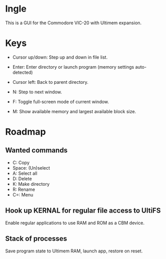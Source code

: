 # Ingle

This is a GUI for the Commodore VIC-20 with Ultimem expansion.

# Keys

* Cursor up/down: Step up and down in file list.
* Enter: Enter directory or launch program (memory settings auto-detected)
* Cursor left: Back to parent directory.

* N: Step to next window.
* F: Toggle full-screen mode of current window.
* M: Show available memory and largest available block size.

# Roadmap

## Wanted commands

* C: Copy
* Space: (Un)select
* A: Select all
* D: Delete
* K: Make directory
* R: Rename
* C=: Menu

## Hook up KERNAL for regular file access to UltiFS

Enable regular applications to use RAM and ROM as a CBM device.

## Stack of processes

Save program state to Ultimem RAM, launch app, restore on reset.
